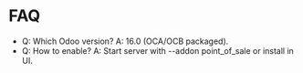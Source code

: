 # FAQ

- Q: Which Odoo version? A: 16.0 (OCA/OCB packaged).
- Q: How to enable? A: Start server with --addon point_of_sale or install in UI.
